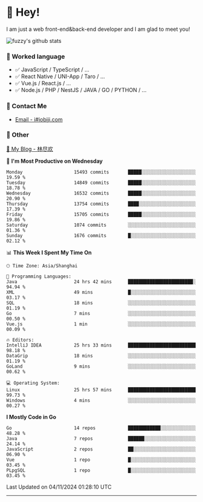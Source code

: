 # 👋 Hey!

I am just a web front-end&back-end developer and I am glad to meet you!

![fuzzy's github stats](https://github-readme-stats.vercel.app/api?username=JaydenForYou&&show_icons=true&&title_color=1abc9c&&icon_color=1abc9c)


### 📝 Worked language

- ✅ JavaScript / TypeScript / ...
- ✅ React Native / UNI-App / Taro / ...
- ✅ Vue.js / React.js / ...
- ✅ Node.js / PHP / NestJS / JAVA / GO / PYTHON / ...

### 📮 Contact Me

- [Email - i#iobiji.com](mailto:i@iobiji.com)


### 🤪 Other

[📌 My Blog - 林尽欢](https://iobiji.com)

<!--START_SECTION:waka-->
📅 **I'm Most Productive on Wednesday** 

```text
Monday                   15493 commits       █████░░░░░░░░░░░░░░░░░░░░   19.59 % 
Tuesday                  14849 commits       █████░░░░░░░░░░░░░░░░░░░░   18.78 % 
Wednesday                16532 commits       █████░░░░░░░░░░░░░░░░░░░░   20.90 % 
Thursday                 13754 commits       ████░░░░░░░░░░░░░░░░░░░░░   17.39 % 
Friday                   15705 commits       █████░░░░░░░░░░░░░░░░░░░░   19.86 % 
Saturday                 1074 commits        ░░░░░░░░░░░░░░░░░░░░░░░░░   01.36 % 
Sunday                   1676 commits        █░░░░░░░░░░░░░░░░░░░░░░░░   02.12 % 
```


📊 **This Week I Spent My Time On** 

```text
🕑︎ Time Zone: Asia/Shanghai

💬 Programming Languages: 
Java                     24 hrs 42 mins      ████████████████████████░   94.94 % 
XML                      49 mins             █░░░░░░░░░░░░░░░░░░░░░░░░   03.17 % 
SQL                      18 mins             ░░░░░░░░░░░░░░░░░░░░░░░░░   01.19 % 
Go                       7 mins              ░░░░░░░░░░░░░░░░░░░░░░░░░   00.50 % 
Vue.js                   1 min               ░░░░░░░░░░░░░░░░░░░░░░░░░   00.09 % 

🔥 Editors: 
IntelliJ IDEA            25 hrs 33 mins      █████████████████████████   98.18 % 
DataGrip                 18 mins             ░░░░░░░░░░░░░░░░░░░░░░░░░   01.19 % 
GoLand                   9 mins              ░░░░░░░░░░░░░░░░░░░░░░░░░   00.62 % 

💻 Operating System: 
Linux                    25 hrs 57 mins      █████████████████████████   99.73 % 
Windows                  4 mins              ░░░░░░░░░░░░░░░░░░░░░░░░░   00.27 % 
```

**I Mostly Code in Go** 

```text
Go                       14 repos            ████████████░░░░░░░░░░░░░   48.28 % 
Java                     7 repos             ██████░░░░░░░░░░░░░░░░░░░   24.14 % 
JavaScript               2 repos             ██░░░░░░░░░░░░░░░░░░░░░░░   06.90 % 
Vue                      1 repo              █░░░░░░░░░░░░░░░░░░░░░░░░   03.45 % 
PLpgSQL                  1 repo              █░░░░░░░░░░░░░░░░░░░░░░░░   03.45 % 
```




 Last Updated on 04/11/2024 01:28:10 UTC
<!--END_SECTION:waka-->
---
